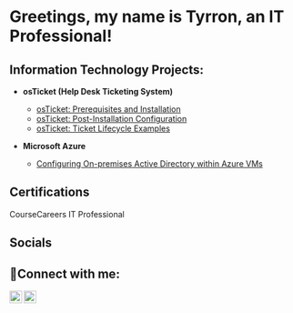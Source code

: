 # Greetings, my name is Tyrron, an IT Professional! 


<h2>Information Technology Projects:</h2>

- <b>osTicket (Help Desk Ticketing System)</b>
  - [osTicket: Prerequisites and Installation](https://github.com/MrTdh1974/os-ticket-prereqs)
  - [osTicket: Post-Installation Configuration](https://github.com/MrTdh1974/post-install-config)
  - [osTicket: Ticket Lifecycle Examples](https://github.com/MrTdh1974/ticket-lifecycle)
 
    
- <b>Microsoft Azure</b>

  - [Configuring On-premises Active Directory within Azure VMs](https://github.com/MrTdh1974/configure-ad)
 

<h2>Certifications</h2>

CourseCareers IT Professional


<h2>Socials</h2>

<h2>🤳Connect with me:</h2>

[<img align="left" alt="Josh | LinkedIn" width="22px" src="https://cdn.jsdelivr.net/npm/simple-icons@v3/icons/linkedin.svg" />][linkedin]
[<img align="left" alt="Josh | Instagram" width="22px" src="https://cdn.jsdelivr.net/npm/simple-icons@v3/icons/instagram.svg" />][instagram]


[instagram]: https://www.instagram.com/throwbackty74
[linkedin]: https://linkedin.com/in/tyrron-hinton-81aa5949
